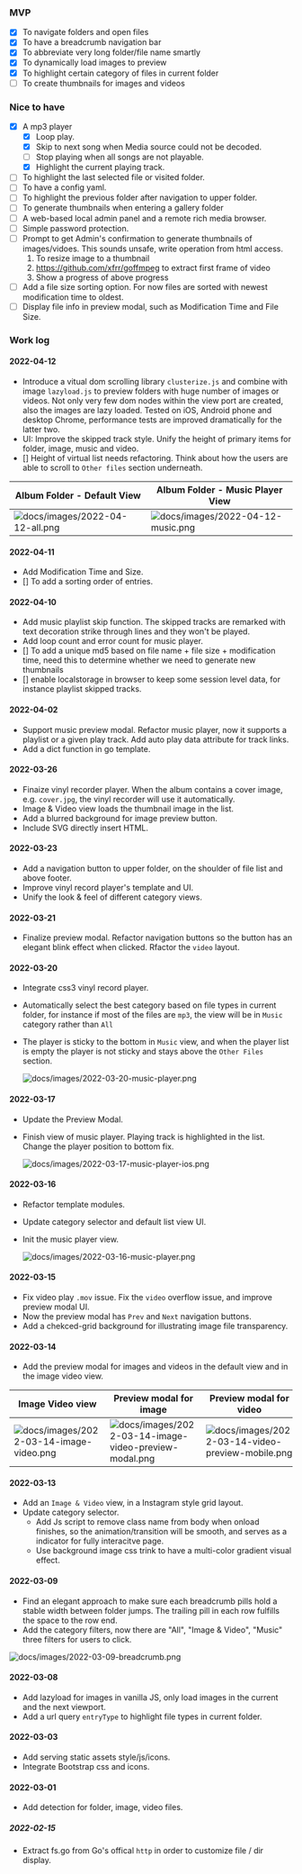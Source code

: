 ### MVP

- [x] To navigate folders and open files
- [x] To have a breadcrumb navigation bar
- [x] To abbreviate very long folder/file name smartly
- [x] To dynamically load images to preview 
- [x] To highlight certain category of files in current folder
- [ ] To create thumbnails for images and videos

### Nice to have
- [x] A mp3 player
  - [x] Loop play.
  - [x] Skip to next song when Media source could not be decoded. 
  - [ ] Stop playing when all songs are not playable.
  - [x] Highlight the current playing track.
- [ ] To highlight the last selected file or visited folder. 
- [ ] To have a config yaml.
- [ ] To highlight the previous folder after navigation to upper folder. 
- [ ] To generate thumbnails when entering a gallery folder 
- [ ] A web-based local admin panel and a remote rich media browser.
- [ ] Simple password protection.
- [ ] Prompt to get Admin's confirmation to generate thumbnails of images/vidoes. This sounds unsafe, write operation from html access. 
    1. To resize image to a thumbnail
    2. https://github.com/xfrr/goffmpeg to extract first frame of video
    3. Show a progress of above progress
- [ ] Add a file size sorting option. For now files are sorted with newest modification time to oldest. 
- [ ] Display file info in preview modal, such as Modification Time and File Size.

### Work log

#### 2022-04-12

- Introduce a vitual dom scrolling library `clusterize.js` and combine with image `lazyload.js` to preview folders with huge number of images or videos. 
Not only very few dom nodes within the view port are created, also the images are lazy loaded. Tested on iOS, Android phone and desktop Chrome, performance tests are improved dramatically for the latter two.
- UI: Improve the skipped track style. Unify the height of primary items for folder, image, music and video.
- [] Height of virtual list needs refactoring. Think about how the users are able to scroll to `Other files` section underneath.


| Album Folder - Default View  | Album Folder - Music Player View | 
| ------------- | ------------- | 
| ![docs/images/2022-04-12-all.png](docs/images/2022-04-12-all.jpg)  | ![docs/images/2022-04-12-music.png](docs/images/2022-04-12-music.jpg) |


#### 2022-04-11

- Add Modification Time and Size. 
- [] To add a sorting order of entries. 

#### 2022-04-10

- Add music playlist skip function. The skipped tracks are remarked with text decoration strike through lines and they won't be played. 
- Add loop count and error count for music player. 
- [] To add a unique md5 based on file name + file size + modification time, need this to determine whether we need to generate new thumbnails
- [] enable localstorage in browser to keep some session level data, for instance playlist skipped tracks. 

#### 2022-04-02

- Support music preview modal. Refactor music player, now it supports a playlist or a given play track. Add auto play data attribute for track links.
- Add a dict function in go template.

#### 2022-03-26

- Finaize vinyl recorder player. When the album contains a cover image, e.g. `cover.jpg`, the vinyl recorder will use it automatically.
- Image & Video view loads the thumbnail image in the list. 
- Add a blurred background for image preview button.
- Include SVG directly insert HTML.
 

#### 2022-03-23

- Add a navigation button to upper folder, on the shoulder of file list and above footer. 
- Improve vinyl record player's template and UI.
- Unify the look & feel of different category views. 

#### 2022-03-21

- Finalize preview modal. Refactor navigation buttons so the button has an elegant blink effect when clicked. Rfactor the `video` layout.

#### 2022-03-20

- Integrate css3 vinyl record player.
- Automatically select the best category based on file types in current folder, for instance if most of the files are `mp3`, the view will be in `Music` category rather than `All`
- The player is sticky to the bottom in `Music` view, and when the player list is empty the player is not sticky and stays above the `Other Files` section.
  
  ![docs/images/2022-03-20-music-player.png](docs/images/2022-03-20-music-player.png)

#### 2022-03-17

- Update the Preview Modal.
- Finish view of music player. Playing track is highlighted in the list. Change the player position to bottom fix.

  ![docs/images/2022-03-17-music-player-ios.png](docs/images/2022-03-17-music-player-ios.png)
#### 2022-03-16

- Refactor template modules. 
- Update category selector and default list view UI. 
- Init the music player view.
  
  ![docs/images/2022-03-16-music-player.png](docs/images/2022-03-16-music-player.png)


#### 2022-03-15

- Fix video play `.mov` issue. Fix the `video` overflow issue, and improve preview modal UI.
- Now the preview modal has `Prev` and `Next` navigation buttons. 
- Add a chekced-grid background for illustrating image file transparency.

#### 2022-03-14

- Add the preview modal for images and videos in the default view and in the image video view.

| Image Video view  | Preview modal for image | Preview modal for video |
| ------------- | ------------- | ------------- |
| ![docs/images/2022-03-14-image-video.png](docs/images/2022-03-14-image-video.png)  | ![docs/images/2022-03-14-image-video-preview-modal.png](docs/images/2022-03-14-image-video-preview-modal.png) | ![docs/images/2022-03-14-video-preview-mobile.png](docs/images/2022-03-14-video-preview-mobile.png)  | 



#### 2022-03-13

- Add an `Image & Video` view, in a Instagram style grid layout.
- Update category selector. 
  - Add Js script to remove class name from body when onload finishes, so the animation/transition will be smooth, and serves as a indicator for fully interacitve page.
  - Use background image css trink to have a multi-color gradient visual effect.

#### 2022-03-09

- Find an elegant approach to make sure each breadcrumb pills hold a stable width between folder jumps. The trailing pill in each row fulfills the space to the row end. 
- Add the category filters, now there are "All", "Image & Video", "Music" three filters for users to click. 

![docs/images/2022-03-09-breadcrumb.png](docs/images/2022-03-09-breadcrumb.png)


#### 2022-03-08

- Add lazyload for images in vanilla JS, only load images in the current and the next viewport. 
- Add a url query `entryType` to highlight file types in current folder.

#### 2022-03-03

- Add serving static assets style/js/icons.
- Integrate Bootstrap css and icons.

#### 2022-03-01

- Add detection for folder, image, video files.

##### 2022-02-15

- Extract fs.go from Go's offical `http` in order to customize file / dir display.




